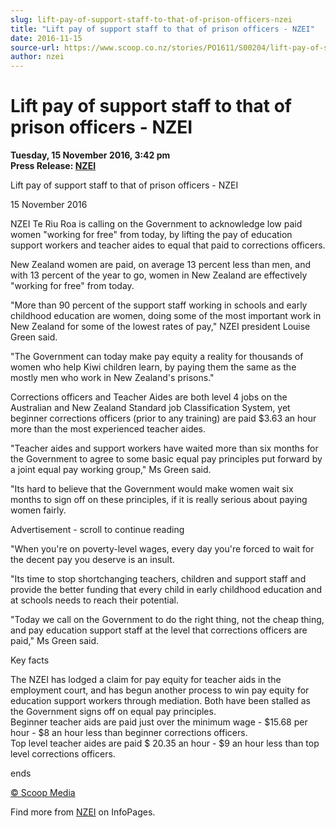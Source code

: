 ```yaml
---
slug: lift-pay-of-support-staff-to-that-of-prison-officers-nzei
title: "Lift pay of support staff to that of prison officers - NZEI"
date: 2016-11-15
source-url: https://www.scoop.co.nz/stories/PO1611/S00204/lift-pay-of-support-staff-to-that-of-prison-officers-nzei.htm
author: nzei
---
```

Lift pay of support staff to that of prison officers - NZEI
===========================================================

**Tuesday, 15 November 2016, 3:42 pm**  
**Press Release: [NZEI](https://info.scoop.co.nz/NZEI)**

  
Lift pay of support staff to that of prison officers - NZEI

15 November 2016

NZEI Te Riu Roa is calling on the Government to acknowledge low paid women "working for free" from today, by lifting the pay of education support workers and teacher aides to equal that paid to corrections officers.

New Zealand women are paid, on average 13 percent less than men, and with 13 percent of the year to go, women in New Zealand are effectively "working for free" from today.

"More than 90 percent of the support staff working in schools and early childhood education are women, doing some of the most important work in New Zealand for some of the lowest rates of pay," NZEI president Louise Green said.

"The Government can today make pay equity a reality for thousands of women who help Kiwi children learn, by paying them the same as the mostly men who work in New Zealand's prisons."

Corrections officers and Teacher Aides are both level 4 jobs on the Australian and New Zealand Standard job Classification System, yet beginner corrections officers (prior to any training) are paid $3.63 an hour more than the most experienced teacher aides.

"Teacher aides and support workers have waited more than six months for the Government to agree to some basic equal pay principles put forward by a joint equal pay working group," Ms Green said.

"Its hard to believe that the Government would make women wait six months to sign off on these principles, if it is really serious about paying women fairly.

Advertisement - scroll to continue reading





"When you're on poverty-level wages, every day you're forced to wait for the decent pay you deserve is an insult.

"Its time to stop shortchanging teachers, children and support staff and provide the better funding that every child in early childhood education and at schools needs to reach their potential.

"Today we call on the Government to do the right thing, not the cheap thing, and pay education support staff at the level that corrections officers are paid," Ms Green said.

Key facts

The NZEI has lodged a claim for pay equity for teacher aids in the employment court, and has begun another process to win pay equity for education support workers through mediation. Both have been stalled as the Government signs off on equal pay principles.  
Beginner teacher aids are paid just over the minimum wage - $15.68 per hour - $8 an hour less than beginner corrections officers.  
Top level teacher aides are paid $ 20.35 an hour - $9 an hour less than top level corrections officers.

ends

[© Scoop Media](http://www.scoop.co.nz/about/terms.html)

Find more from [NZEI](https://info.scoop.co.nz/NZEI) on InfoPages.